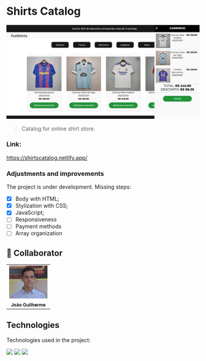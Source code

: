 # Shirts Catalog 

<!---Esses são exemplos. Veja https://shields.io para outras pessoas ou para personalizar este conjunto de escudos. Você pode querer incluir dependências, status do projeto e informações de licença aqui--->

<img src="./imagens/catalog-with-cart-shopping.png" alt="Header of Catalog">


>  Catalog for online shirt store.

### Link:
https://shirtscatalog.netlify.app/


### Adjustments and improvements


The project is under development. Missing steps:

- [x] Body with HTML;
- [x] Stylization with CSS;
- [x] JavaScript;
- [ ] Responsiveness
- [ ] Payment methods
- [ ] Array organization

## 🤝 Collaborator

<table>
  <tr>
    <td align="center">
      <a href="#">
        <img src="./imagens/gui.png" width="100px;" alt="Photo of João Guilherme in GitHub"/><br>
        <sub>
          <b>João Guilherme</b>
        </sub>
      </a>
    </td>
  </tr>
</table>

## Technologies
Technologies used in the project:

<img src="https://img.shields.io/badge/HTML-239120?style=for-the-badge&logo=html5&logoColor=white" />
<img src="https://img.shields.io/badge/CSS3-1572B6?style=for-the-badge&logo=css3&logoColor=white" />
<img src="https://img.shields.io/badge/JavaScript-F7DF1E?style=for-the-badge&logo=javascript&logoColor=black" />